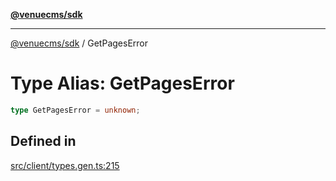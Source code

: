 [**@venuecms/sdk**](../Index.md)

***

[@venuecms/sdk](../Index.md) / GetPagesError

# Type Alias: GetPagesError

```ts
type GetPagesError = unknown;
```

## Defined in

[src/client/types.gen.ts:215](https://github.com/venuecms/sdk/blob/9ae98ad19cd49271fbec864143c1fdaa80d0b742/src/client/types.gen.ts#L215)

